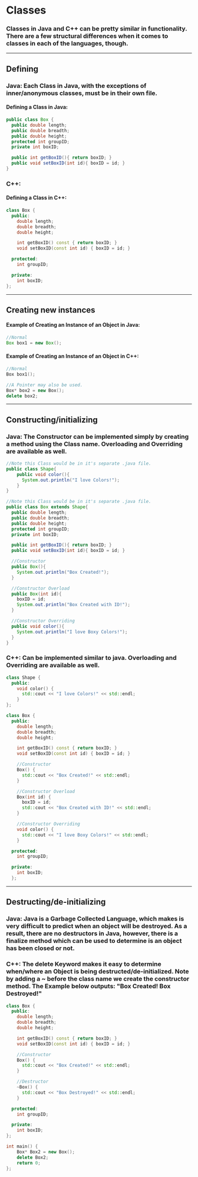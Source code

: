 # Classes
### Classes in Java and C++ can be pretty similar in functionality. There are a few structural differences when it comes to classes in each of the languages, though.

---
## Defining
### Java: Each Class in Java, with the exceptions of inner/anonymous classes, must be in their own file.
#### Defining a Class in Java:
```Java
public class Box {
  public double length;
  public double breadth;
  public double height;
  protected int groupID;
  private int boxID;

  public int getBoxID(){ return boxID; }
  public void setBoxID(int id){ boxID = id; }
}
```

### C++:
#### Defining a Class in C++:
```C++
class Box {
  public:
    double length;
    double breadth;
    double height;

    int getBoxID() const { return boxID; }
    void setBoxID(const int id) { boxID = id; }

  protected:
    int groupID;

  private:
    int boxID;
};
```

---
## Creating new instances
#### Example of Creating an Instance of an Object in Java:

```Java
//Normal
Box box1 = new Box();
```

#### Example of Creating an Instance of an Object in C++:

```C++
//Normal
Box box1();

//A Pointer may also be used.
Box* box2 = new Box();
delete box2;
```
---
## Constructing/initializing
### Java: The Constructor can be implemented simply by creating a method using the Class name. Overloading and Overriding are available as well.
```Java
//Note this Class would be in it's separate .java file.
public class Shape{
    public void color(){
      System.out.println("I love Colors!");
    }
}

//Note this Class would be in it's separate .java file.
public class Box extends Shape{
  public double length;
  public double breadth;
  public double height;
  protected int groupID;
  private int boxID;

  public int getBoxID(){ return boxID; }
  public void setBoxID(int id){ boxID = id; }

  //Constructor
  public Box(){
    System.out.println("Box Created!");
  }

  //Constructor Overload
  public Box(int id){
    boxID = id;
    System.out.println("Box Created with ID!");
  }

  //Constructor Overriding
  public void color(){
    System.out.println("I love Boxy Colors!");
  }
}
```
### C++: Can be implemented similar to java. Overloading and Overriding are available as well.

```C++
class Shape {
  public:
    void color() {
      std::cout << "I love Colors!" << std::endl;
    }
};

class Box {
  public:
    double length;
    double breadth;
    double height;

    int getBoxID() const { return boxID; }
    void setBoxID(const int id) { boxID = id; }

    //Constructor
    Box() {
      std::cout << "Box Created!" << std::endl;
    }

    //Constructor Overload
    Box(int id) {
      boxID = id;
      std::cout << "Box Created with ID!" << std::endl;
    }

    //Constructor Overriding
    void color() {
      std::cout << "I love Boxy Colors!" << std::endl;
    }

  protected:
    int groupID;

  private:
    int boxID;
  };
```
---
## Destructing/de-initializing
### Java: Java is a Garbage Collected Language, which makes is very difficult to predict when an object will be destroyed. As a result, there are no destructors in Java, however, there is a finalize method which can be used to determine is an object has been closed or not.
### C++: The delete Keyword makes it easy to determine when/where an Object is being destructed/de-initialized. Note by adding a ~ before the class name we create the constructor method. The Example below outputs: "Box Created! Box Destroyed!"

```C++
class Box {
  public:
    double length;
    double breadth;
    double height;

    int getBoxID() const { return boxID; }
    void setBoxID(const int id) { boxID = id; }

    //Constructor
    Box() {
      std::cout << "Box Created!" << std::endl;
    }

    //Destructor
    ~Box() {
      std::cout << "Box Destroyed!" << std::endl;
    }

  protected:
    int groupID;

  private:
    int boxID;
};

int main() {
	Box* Box2 = new Box();
	delete Box2;
	return 0;
};
```
